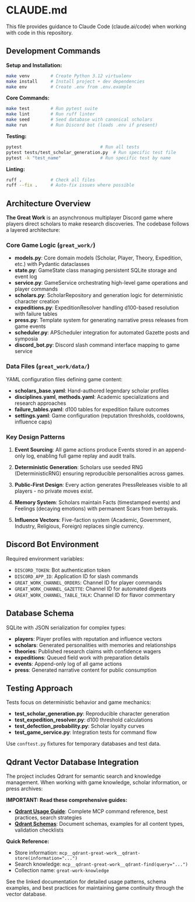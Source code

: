 # CLAUDE.md

This file provides guidance to Claude Code (claude.ai/code) when working with code in this repository.

## Development Commands

**Setup and Installation:**

```bash
make venv        # Create Python 3.12 virtualenv
make install     # Install project + dev dependencies
make env         # Create .env from .env.example
```

**Core Commands:**

```bash
make test        # Run pytest suite
make lint        # Run ruff linter
make seed        # Seed database with canonical scholars
make run         # Run Discord bot (loads .env if present)
```

**Testing:**

```bash
pytest                              # Run all tests
pytest tests/test_scholar_generation.py  # Run specific test file
pytest -k "test_name"               # Run specific test by name
```

**Linting:**

```bash
ruff .           # Check all files
ruff --fix .     # Auto-fix issues where possible
```

## Architecture Overview

**The Great Work** is an asynchronous multiplayer Discord game where players direct scholars to make research
discoveries. The codebase follows a layered architecture:

### Core Game Logic (`great_work/`)

- **models.py**: Core domain models (Scholar, Player, Theory, Expedition, etc.) with Pydantic dataclasses
- **state.py**: GameState class managing persistent SQLite storage and event log
- **service.py**: GameService orchestrating high-level game operations and player commands
- **scholars.py**: ScholarRepository and generation logic for deterministic character creation
- **expeditions.py**: ExpeditionResolver handling d100-based resolution with failure tables
- **press.py**: Template system for generating narrative press releases from game events
- **scheduler.py**: APScheduler integration for automated Gazette posts and symposia
- **discord_bot.py**: Discord slash command interface mapping to game service

### Data Files (`great_work/data/`)

YAML configuration files defining game content:

- **scholars_base.yaml**: Hand-authored legendary scholar profiles
- **disciplines.yaml**, **methods.yaml**: Academic specializations and research approaches
- **failure_tables.yaml**: d100 tables for expedition failure outcomes
- **settings.yaml**: Game configuration (reputation thresholds, cooldowns, influence caps)

### Key Design Patterns

1. **Event Sourcing**: All game actions produce Events stored in an append-only log, enabling full game replay
   and audit trails.

2. **Deterministic Generation**: Scholars use seeded RNG (DeterministicRNG) ensuring reproducible personalities across games.

3. **Public-First Design**: Every action generates PressReleases visible to all players - no private moves exist.

4. **Memory System**: Scholars maintain Facts (timestamped events) and Feelings (decaying emotions) with permanent
   Scars from betrayals.

5. **Influence Vectors**: Five-faction system (Academic, Government, Industry, Religious, Foreign) replaces single currency.

## Discord Bot Environment

Required environment variables:

- `DISCORD_TOKEN`: Bot authentication token
- `DISCORD_APP_ID`: Application ID for slash commands
- `GREAT_WORK_CHANNEL_ORDERS`: Channel ID for player commands
- `GREAT_WORK_CHANNEL_GAZETTE`: Channel ID for automated digests
- `GREAT_WORK_CHANNEL_TABLE_TALK`: Channel ID for flavor commentary

## Database Schema

SQLite with JSON serialization for complex types:

- **players**: Player profiles with reputation and influence vectors
- **scholars**: Generated personalities with memories and relationships
- **theories**: Published research claims with confidence wagers
- **expeditions**: Queued field work with preparation details
- **events**: Append-only log of all game actions
- **press**: Generated narrative content for public consumption

## Testing Approach

Tests focus on deterministic behavior and game mechanics:

- **test_scholar_generation.py**: Reproducible character generation
- **test_expedition_resolver.py**: d100 threshold calculations
- **test_defection_probability.py**: Scholar loyalty curves
- **test_game_service.py**: Integration tests for command flow

Use `conftest.py` fixtures for temporary databases and test data.

## Qdrant Vector Database Integration

The project includes Qdrant for semantic search and knowledge management. When working with game knowledge,
scholar information, or press archives:

**IMPORTANT: Read these comprehensive guides:**

- **[Qdrant Usage Guide](docs/ai/qdrant_usage_guide.md)**: Complete MCP command reference, best practices, search strategies
- **[Qdrant Schemas](docs/ai/qdrant_schemas.md)**: Document schemas, examples for all content types, validation checklists

**Quick Reference:**

- Store information: `mcp__qdrant-great-work__qdrant-store(information="...")`
- Search knowledge: `mcp__qdrant-great-work__qdrant-find(query="...")`
- Collection name: `great-work-knowledge`

See the linked documentation for detailed usage patterns, schema examples, and best practices for maintaining
game continuity through the vector database.
